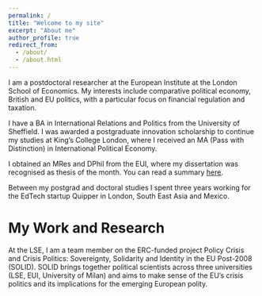 ```yaml
---
permalink: /
title: "Welcome to my site"
excerpt: "About me"
author_profile: true
redirect_from: 
  - /about/
  - /about.html
---
```


I am a postdoctoral researcher at the European Institute at the London School of Economics. My interests include comparative political economy, British and EU politics, with a particular focus on financial regulation and taxation.

I have a BA in International Relations and Politics from the University of Sheffield. I was awarded a postgraduate innovation scholarship to continue my studies at King’s College London, where I received an MA (Pass with Distinction) in International Political Economy. 

I obtained an MRes and DPhil from the EUI, where my dissertation was recognised as thesis of the month. You can read a summary [here](http://github.com "Thesis of the Month"). 

Between my postgrad and doctoral studies I spent three years working for the EdTech startup Quipper in London, South East Asia and Mexico.

My Work and Research
======

At the LSE, I am a team member on the ERC-funded project Policy Crisis and Crisis Politics: Sovereignty, Solidarity and Identity in the EU Post-2008 (SOLID). SOLID brings together political scientists across three universities (LSE, EUI, University of Milan) and aims to make sense of the EU’s crisis politics and its implications for the emerging European polity.
